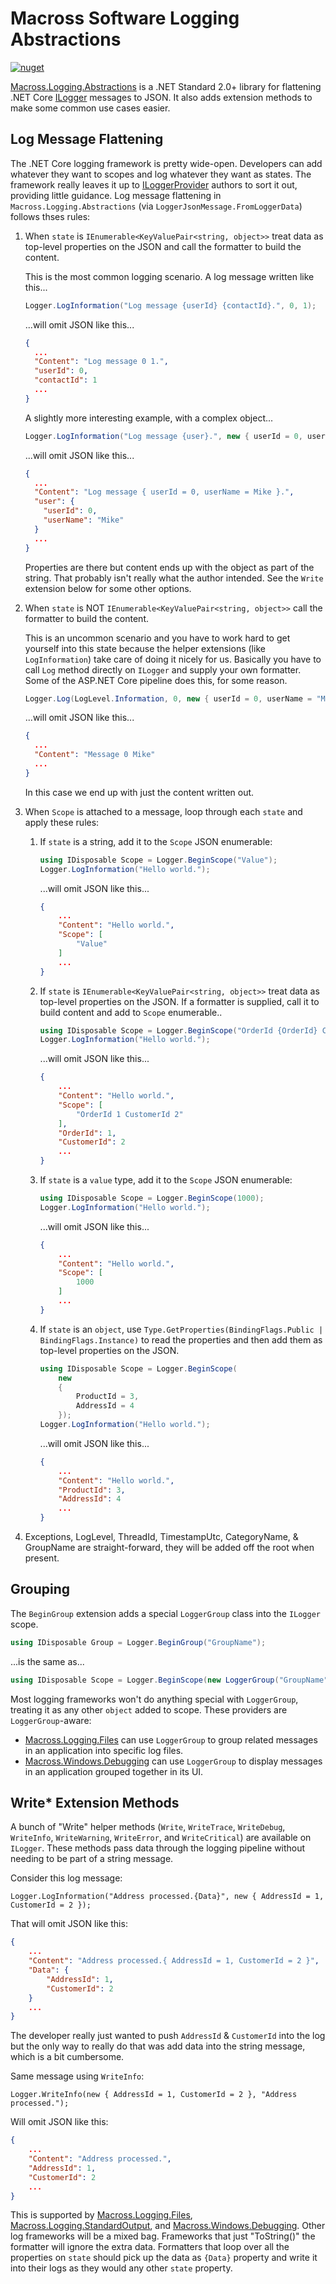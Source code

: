 # Macross Software Logging Abstractions

[![nuget](https://img.shields.io/nuget/v/Macross.Logging.Abstractions.svg)](https://www.nuget.org/packages/Macross.Logging.Abstractions/)

[Macross.Logging.Abstractions](https://www.nuget.org/packages/Macross.Logging.Abstractions/)
is a .NET Standard 2.0+ library for flattening .NET Core
[ILogger](https://docs.microsoft.com/en-us/dotnet/api/microsoft.extensions.logging.ilogger)
messages to JSON. It also adds extension methods to make some common use cases
easier.

## Log Message Flattening

The .NET Core logging framework is pretty wide-open. Developers can add whatever
they want to scopes and log whatever they want as states. The framework really
leaves it up to
[ILoggerProvider](https://docs.microsoft.com/en-us/dotnet/api/microsoft.extensions.logging.iloggerprovider)
authors to sort it out, providing little guidance. Log message flattening in
`Macross.Logging.Abstractions` (via `LoggerJsonMessage.FromLoggerData`) follows
thses rules:

1. When `state` is `IEnumerable<KeyValuePair<string, object>>` treat data as
   top-level properties on the JSON and call the formatter to build the content.

    This is the most common logging scenario. A log message written like this...

    ```csharp
    Logger.LogInformation("Log message {userId} {contactId}.", 0, 1);
    ```

    ...will omit JSON like this...

    ```json
    {
      ...
      "Content": "Log message 0 1.",
      "userId": 0,
      "contactId": 1
      ...
    }
    ``` 

    A slightly more interesting example, with a complex object...

    ```csharp
    Logger.LogInformation("Log message {user}.", new { userId = 0, userName = "Mike" });
    ```

    ...will omit JSON like this...

    ```json
    {
      ...
      "Content": "Log message { userId = 0, userName = Mike }.",
      "user": {
        "userId": 0,
        "userName": "Mike"
      }
      ...
    }
    ```

    Properties are there but content ends up with the object as part of the
    string. That probably isn't really what the author intended. See the `Write`
    extension below for some other options.

2. When `state` is NOT `IEnumerable<KeyValuePair<string, object>>` call the
   formatter to build the content.

    This is an uncommon scenario and you have to work hard to get yourself into
    this state because the helper extensions (like `LogInformation`) take care
    of doing it nicely for us. Basically you have to call `Log` method directly
    on `ILogger` and supply your own formatter. Some of the ASP.NET Core
    pipeline does this, for some reason.

    ```csharp
    Logger.Log(LogLevel.Information, 0, new { userId = 0, userName = "Mike" }, null, (s, e) => $"Message {s.userId} {s.userName}");
    ```

    ...will omit JSON like this...

    ```json
    {
      ...
      "Content": "Message 0 Mike"
      ...
    }
    ```

    In this case we end up with just the content written out.

3. When `Scope` is attached to a message, loop through each `state` and apply
   these rules:

    1. If `state` is a string, add it to the `Scope` JSON enumerable:

        ```csharp
        using IDisposable Scope = Logger.BeginScope("Value");
        Logger.LogInformation("Hello world.");
        ```

        ...will omit JSON like this...

        ```json
       {
            ...
            "Content": "Hello world.",
            "Scope": [
                "Value"
            ]
            ...
       }
       ```

    2. If `state` is `IEnumerable<KeyValuePair<string, object>>` treat data as
       top-level properties on the JSON. If a formatter is supplied, call it to
       build content and add to `Scope` enumerable..

        ```csharp
        using IDisposable Scope = Logger.BeginScope("OrderId {OrderId} CustomerId {CustomerId}", 1, 2);
        Logger.LogInformation("Hello world.");
        ```

        ...will omit JSON like this...

        ```json
        {
            ...
            "Content": "Hello world.",
            "Scope": [
                "OrderId 1 CustomerId 2"
            ],
            "OrderId": 1,
            "CustomerId": 2
            ...
        }
        ```

    3. If `state` is a `value` type, add it to the `Scope` JSON enumerable:

        ```csharp
        using IDisposable Scope = Logger.BeginScope(1000);
        Logger.LogInformation("Hello world.");
        ```

        ...will omit JSON like this...

        ```json
        {
            ...
            "Content": "Hello world.",
            "Scope": [
                1000
            ]
            ...
        }
       ```

    4. If `state` is an `object`, use `Type.GetProperties(BindingFlags.Public |
       BindingFlags.Instance)` to read the properties and then add them as
       top-level properties on the JSON.

        ```csharp
        using IDisposable Scope = Logger.BeginScope(
            new
            {
                ProductId = 3,
                AddressId = 4
            });
        Logger.LogInformation("Hello world.");
        ```

        ...will omit JSON like this...

        ```json
        {
            ...
            "Content": "Hello world.",
            "ProductId": 3,
            "AddressId": 4
            ...
        }
        ```

4. Exceptions, LogLevel, ThreadId, TimestampUtc, CategoryName, & GroupName are
   straight-forward, they will be added off the root when present.

## Grouping

The `BeginGroup` extension adds a special `LoggerGroup` class into the `ILogger`
scope.

```csharp
using IDisposable Group = Logger.BeginGroup("GroupName");
```

...is the same as...

```csharp
using IDisposable Scope = Logger.BeginScope(new LoggerGroup("GroupName"));
```

Most logging frameworks won't do anything special with `LoggerGroup`, treating
it as any other `object` added to scope. These providers are
`LoggerGroup`-aware:

* [Macross.Logging.Files](../Macross.Logging.Files/README.md) can use
  `LoggerGroup` to group related messages in an application into specific log
  files.
* [Macross.Windows.Debugging](../Macross.Windows.Debugging/README.md) can use
  `LoggerGroup` to display messages in an application grouped together in its
  UI.

## Write* Extension Methods

A bunch of "Write" helper methods (`Write`, `WriteTrace`, `WriteDebug`,
`WriteInfo`, `WriteWarning`, `WriteError`, and `WriteCritical`) are available on
`ILogger`. These methods pass data through the logging pipeline without needing
to be part of a string message.

Consider this log message:

```chsarp
Logger.LogInformation("Address processed.{Data}", new { AddressId = 1, CustomerId = 2 });
```

That will omit JSON like this:

```json
{
    ...
    "Content": "Address processed.{ AddressId = 1, CustomerId = 2 }",
    "Data": {
        "AddressId": 1,
        "CustomerId": 2
    }
    ...
}
```

The developer really just wanted to push `AddressId` & `CustomerId` into the log
but the only way to really do that was add data into the string message, which
is a bit cumbersome.

Same message using `WriteInfo`:

```chsarp
Logger.WriteInfo(new { AddressId = 1, CustomerId = 2 }, "Address processed.");
```

Will omit JSON like this:

```json
{
    ...
    "Content": "Address processed.",
    "AddressId": 1,
    "CustomerId": 2
    ...
}
```

This is supported by
[Macross.Logging.Files](../Macross.Logging.Files/README.md),
[Macross.Logging.StandardOutput](../Macross.Logging.StandardOutput/README.md),
and [Macross.Windows.Debugging](../Macross.Windows.Debugging/README.md). Other
log frameworks will be a mixed bag. Frameworks that just "ToString()" the
formatter will ignore the extra data. Formatters that loop over all the
properties on `state` should pick up the data as `{Data}` property and write it
into their logs as they would any other `state` property.
